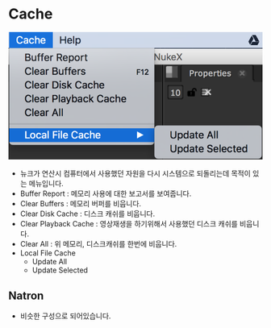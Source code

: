 # Cache

![](../../../.gitbook/assets/nuke_menu_cache.png)

* 뉴크가 연산시 컴퓨터에서 사용했던 자원을 다시 시스템으로 되돌리는데 목적이 있는 메뉴입니다.
* Buffer Report : 메모리 사용에 대한 보고서를 보여줍니다.
* Clear Buffers : 메모리 버퍼를 비웁니다.
* Clear Disk Cache : 디스크 캐쉬를 비웁니다.
* Clear Playback Cache : 영상재생을 하기위해서 사용했던 디스크 캐쉬를 비웁니다.
* Clear All : 위 메모리, 디스크캐쉬를 한번에 비웁니다.
* Local File Cache
  * Update All
  * Update Selected

## Natron

* 비슷한 구성으로 되어있습니다.

